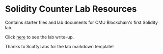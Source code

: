 # Solidity Counter Lab Resources

Contains starter files and lab documents for CMU Blockchain's first Solidity lab.

Click [here](lab.md) to see the lab write-up.

Thanks to ScottyLabs for the lab markdown template!